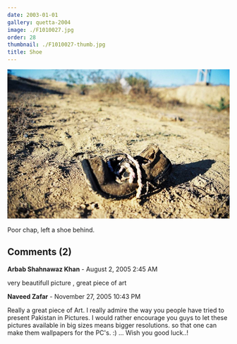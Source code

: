 ```yaml
---
date: 2003-01-01
gallery: quetta-2004
image: ./F1010027.jpg
order: 28
thumbnail: ./F1010027-thumb.jpg
title: Shoe
---
```


![Shoe](./F1010027.jpg)

Poor chap, left a shoe behind.

<div id="comments">

## Comments (2)

<div id="comment">

**Arbab Shahnawaz Khan** - August  2, 2005  2:45 AM

very beautifull picture , great piece of art

</div>

<div id="comment">

**Naveed Zafar** - November 27, 2005 10:43 PM

Really a great piece of Art. I really admire the way you people have tried to present Pakistan in Pictures. I would rather encourage you guys to let these pictures available in big sizes means bigger resolutions. so that one can make them wallpapers for the PC's. :) ... Wish you good luck..!

</div>

</div>